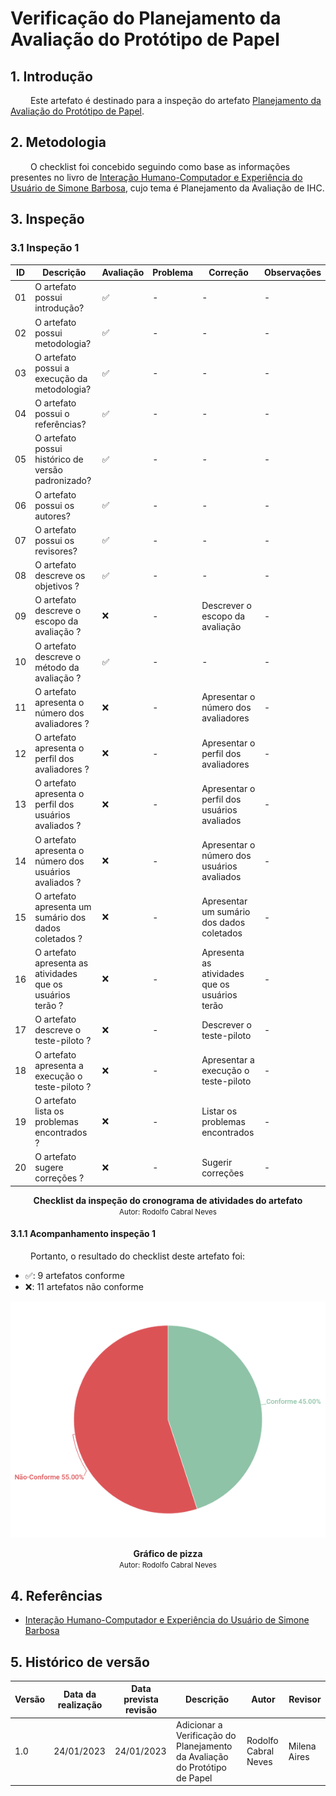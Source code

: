 # Verificação do Planejamento da Avaliação do Protótipo de Papel

## 1. Introdução


&emsp;&emsp; Este artefato é destinado para a inspeção do artefato [Planejamento da Avaliação do Protótipo de Papel](../DesignAvalDesenv/nivel2/planeja_protopapel.md).


## 2. Metodologia

&emsp;&emsp; O checklist foi concebido seguindo como base as informações presentes no livro de [Interação Humano-Computador e Experiência do Usuário de Simone Barbosa](https://www.amazon.com.br/Intera%C3%A7%C3%A3o-Humano-Computador-Simone-Junqueira-Barbosa/dp/8535234187), cujo tema é Planejamento da Avaliação de IHC.

## 3. Inspeção

### 3.1 Inspeção 1

| ID | Descrição | Avaliação | Problema | Correção | Observações |
|----|-----------|-----------|----------|----------|-------------|
| 01 | O artefato possui introdução? | ✅ | - | - | - |
| 02 | O artefato possui metodologia? | ✅ | - | - | - |
| 03 | O artefato possui a execução da metodologia? | ✅ | - | - | - |
| 04 | O artefato possui o referências? |✅| - | - | - |
| 05 | O artefato possui histórico de versão padronizado? | ✅ | - | - | - |
| 06 | O artefato possui os autores? | ✅  | - | - | - |
| 07 | O artefato possui os revisores? | ✅  | - | - | - |
| 08 | O artefato descreve os objetivos ? | ✅  |- | - | - |
| 09 | O artefato descreve o escopo da avaliação ? | ❌ |- | Descrever o escopo da avaliação | - |
| 10 | O artefato descreve o método da avaliação ? | ✅ |- | - | - |
| 11 | O artefato apresenta o número dos avaliadores ? | ❌ |- | Apresentar o número dos avaliadores  | - |
| 12 | O artefato apresenta o perfil dos avaliadores ? | ❌ |- | Apresentar o perfil dos avaliadores | - |
| 13 | O artefato apresenta o perfil dos usuários avaliados ? | ❌ |- | Apresentar o perfil dos usuários avaliados | - |
| 14 | O artefato apresenta o número dos usuários avaliados ? | ❌ |- | Apresentar o número dos usuários avaliados | - |
| 15 | O artefato apresenta um sumário dos dados coletados ? | ❌ |- | Apresentar um sumário dos dados coletados | - |
| 16 | O artefato apresenta as atividades que os usuários terão ? | ❌ |- | Apresenta as atividades que os usuários terão | - |
| 17 | O artefato descreve o teste-piloto ? | ❌ |- | Descrever o teste-piloto | - |
| 18 | O artefato apresenta a execução o teste-piloto ? | ❌ |- | Apresentar a execução o teste-piloto | - |
| 19 | O artefato lista os problemas encontrados ? | ❌ |- | Listar os problemas encontrados | - |
| 20 | O artefato sugere correções ? | ❌ |- | Sugerir correções | - |


<figcaption align='center'>
    <b>Checklist da inspeção do cronograma de atividades do artefato
</b>
        <br><small>Autor: Rodolfo Cabral Neves</small>
</figcaption> 

#### 3.1.1 Acompanhamento inspeção 1

&emsp;&emsp; Portanto, o resultado do checklist deste artefato foi:

  - ✅: 9 artefatos conforme
  - ❌: 11 artefatos não conforme

![imagem](../assets/graficos/PlanejamentoPrototipoPapel.png)
<figcaption align='center'>
    <b>Gráfico de pizza</b>
        <br><small>Autor: Rodolfo Cabral Neves</small>
</figcaption>

## 4. Referências

 - [Interação Humano-Computador e Experiência do Usuário de Simone Barbosa](https:/www.amazon.com.br/Intera%C3%A7%C3%A3o-Humano-Computador-Simone-Junqueira-Barbosa/dp/8535234187)

## 5. Histórico de versão

| Versão | Data da realização | Data prevista revisão | Descrição | Autor | Revisor |
|--------|------|------|-----------|-------|---------|
| 1.0    | 24/01/2023 | 24/01/2023 | Adicionar a Verificação do Planejamento da Avaliação do Protótipo de Papel | Rodolfo Cabral Neves | Milena Aires |